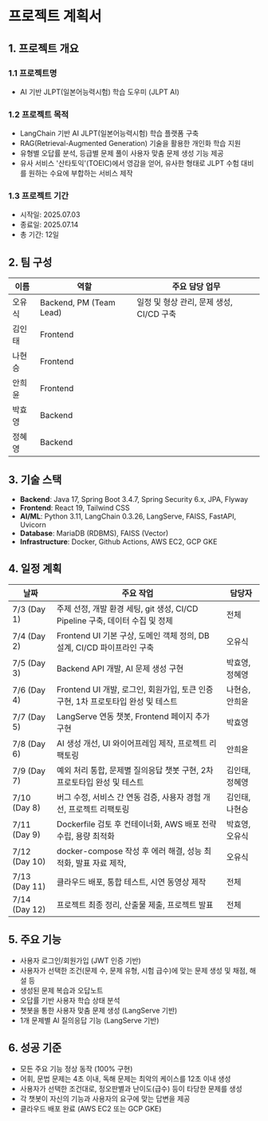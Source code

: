 # 프로젝트 계획서

## 1. 프로젝트 개요

### 1.1 프로젝트명

- AI 기반 JLPT(일본어능력시험) 학습 도우미 (JLPT AI)

### 1.2 프로젝트 목적

- LangChain 기반 AI JLPT(일본어능력시험) 학습 플랫폼 구축
- RAG(Retrieval-Augmented Generation) 기술을 활용한 개인화 학습 지원
- 유형별 오답률 분석, 등급별 문제 풀이 사용자 맞춤 문제 생성 기능 제공
- 유사 서비스 '산타토익'(TOEIC)에서 영감을 얻어, 유사한 형태로 JLPT 수험 대비를 원하는 수요에 부합하는 서비스 제작

### 1.3 프로젝트 기간

- 시작일: 2025.07.03
- 종료일: 2025.07.14
- 총 기간: 12일

## 2. 팀 구성

| 이름   | 역할                    | 주요 담당 업무                                        |
| ------ | ----------------------- | ----------------------------------------------------- |
| 오유식 | Backend, PM (Team Lead) | 일정 및 형상 관리, 문제 생성, CI/CD 구축 |
| 김인태 | Frontend                |                                                       |
| 나현승 | Frontend                |                                                       |
| 안희윤 | Frontend                |                                                       |
| 박효영 | Backend                 |                                                       |
| 정혜영 | Backend                 |                                                       |

## 3. 기술 스택

- **Backend**: Java 17, Spring Boot 3.4.7, Spring Security 6.x, JPA, Flyway
- **Frontend**: React 19, Tailwind CSS
- **AI/ML**: Python 3.11, LangChain 0.3.26, LangServe, FAISS, FastAPI, Uvicorn
- **Database**: MariaDB (RDBMS), FAISS (Vector)
- **Infrastructure**: Docker, Github Actions, AWS EC2, GCP GKE

## 4. 일정 계획

| 날짜          | 주요 작업                                                                                                | 담당자    |
| ------------- | -------------------------------------------------------------------------------------------------------- | --- |
| 7/3 (Day 1)   | 주제 선정, 개발 환경 세팅, git 생성, CI/CD Pipeline 구축, 데이터 수집 및 정제                            |  전체   |
| 7/4 (Day 2)   | Frontend UI 기본 구상, 도메인 객체 정의, DB 설계, CI/CD 파이프라인 구축                | 오유식    |
| 7/5 (Day 3)   | Backend API 개발, AI 문제 생성 구현     | 박효영, 정혜영    |
| 7/6 (Day 4)   | Frontend UI 개발, 로그인, 회원가입, 토큰 인증 구현, 1차 프로토타입 완성 및 테스트  | 나현승, 안희윤    |
| 7/7 (Day 5)   | LangServe 연동 챗봇, Frontend 페이지 추가 구현                             | 박효영    |
| 7/8 (Day 6)   | AI 생성 개선, UI 와이어프레임 제작, 프로젝트 리팩토링                            | 안희윤    |
| 7/9 (Day 7)   | 예외 처리 통합, 문제별 질의응답 챗봇 구현, 2차 프로토타입 완성 및 테스트        | 김인태, 정혜영    |
| 7/10 (Day 8)  | 버그 수정, 서비스 간 연동 검증, 사용자 경험 개선, 프로젝트 리팩토링           | 김인태, 나현승    |
| 7/11 (Day 9)  | Dockerfile 검토 후 컨테이너화, AWS 배포 전략 수립, 용량 최적화                                          | 박효영, 오유식    |
| 7/12 (Day 10) | docker-compose 작성 후 에러 해결, 성능 최적화, 발표 자료 제작,                                                 | 오유식    |
| 7/13 (Day 11) | 클라우드 배포, 통합 테스트, 시연 동영상 제작                                       | 전체    |
| 7/14 (Day 12) | 프로젝트 최종 정리, 산출물 제출, 프로젝트 발표                                       | 전체    |

## 5. 주요 기능

- 사용자 로그인/회원가입 (JWT 인증 기반)
- 사용자가 선택한 조건(문제 수, 문제 유형, 시험 급수)에 맞는 문제 생성 및 채점, 해설 등
- 생성된 문제 복습과 오답노트
- 오답률 기반 사용자 학습 상태 분석
- 챗봇을 통한 사용자 맞춤 문제 생성 (LangServe 기반)
- 1개 문제별 AI 질의응답 기능 (LangServe 기반)

## 6. 성공 기준

- 모든 주요 기능 정상 동작 (100% 구현)
- 어휘, 문법 문제는 4초 이내, 독해 문제는 최악의 케이스를 12초 이내 생성
- 사용자가 선택한 조건대로, 정오판별과 난이도(급수) 등이 타당한 문제를 생성
- 각 챗봇이 자신의 기능과 사용자의 요구에 맞는 답변을 제공
- 클라우드 배포 완료 (AWS EC2 또는 GCP GKE)
